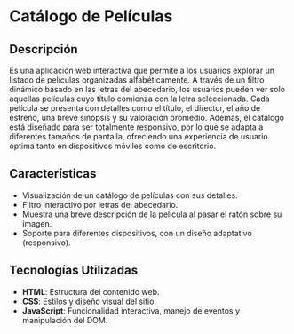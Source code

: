 # Catálogo de Películas

## Descripción
Es una aplicación web interactiva que permite a los usuarios explorar un listado de películas organizadas alfabéticamente. A través de un filtro dinámico basado en las letras del abecedario, los usuarios pueden ver solo aquellas películas cuyo título comienza con la letra seleccionada. Cada película se presenta con detalles como el título, el director, el año de estreno, una breve sinopsis y su valoración promedio. Además, el catálogo está diseñado para ser totalmente responsivo, por lo que se adapta a diferentes tamaños de pantalla, ofreciendo una experiencia de usuario óptima tanto en dispositivos móviles como de escritorio.


## Características

- Visualización de un catálogo de películas con sus detalles.
- Filtro interactivo por letras del abecedario.
- Muestra una breve descripción de la película al pasar el ratón sobre su imagen.
- Soporte para diferentes dispositivos, con un diseño adaptativo (responsivo).


## Tecnologías Utilizadas

- **HTML**: Estructura del contenido web.
- **CSS**: Estilos y diseño visual del sitio.
- **JavaScript**: Funcionalidad interactiva, manejo de eventos y manipulación del DOM.
